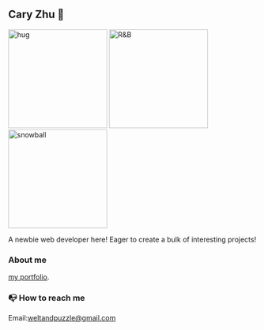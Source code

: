## Cary Zhu :wave:

<img src="https://www.goldderby.com/wp-content/uploads/2019/06/sense8-finale.jpg?w=620" height="200" alt="hug"> <img src="https://dctribalmedia.com/wp-content/uploads/2023/02/istockphoto-1322457083-170667a.jpg" height="200" alt="R&B"> <img src="https://as1.ftcdn.net/v2/jpg/02/98/11/50/1000_F_298115004_eC3kToFxFBSgy64GiM5S3xZY64Ep14kV.jpg" height="200" alt="snowball">

A newbie web developer here! Eager to create a bulk of interesting projects!

### About me ###
[my portfolio](https://github.com/CodeCary80/resume2).

### :mailbox_with_no_mail: How to reach me ###
Email:weltandpuzzle@gmail.com




